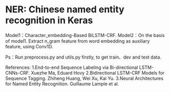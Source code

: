 # NER: Chinese named entity recognition in Keras

Model1：Character_embedding-Based BiLSTM-CRF. 
Model2：On the basis of model1. Extract n_gram feature from word embedding as auxiliary feature, using Conv1D.  

Ps：Run preprocess.py and utils.py firstly, to get train、dev and test data.

References:
1.End-to-end Sequence Labeling via Bi-directional LSTM-CNNs-CRF. Xuezhe Ma, Eduard Hovy
2.Bidirectional LSTM-CRF Models for Sequence Tagging. Zhiheng Huang, Wei Xu, Kai Yu.
3.Neural Architectures for Named Entity Recognition. Guillaume Lample et al.
